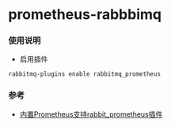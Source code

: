 # prometheus-rabbbimq

### 使用说明
- 启用插件
```
rabbitmq-plugins enable rabbitmq_prometheus
```

### 参考
- [内置Prometheus支持rabbit_prometheus插件](https://blog.csdn.net/yaomingyang/article/details/104037083)
